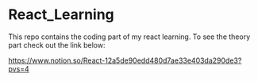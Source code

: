 # React_Learning
This repo contains the coding part of my react learning. To see the theory part check out the link below:


https://www.notion.so/React-12a5de90edd480d7ae33e403da290de3?pvs=4
